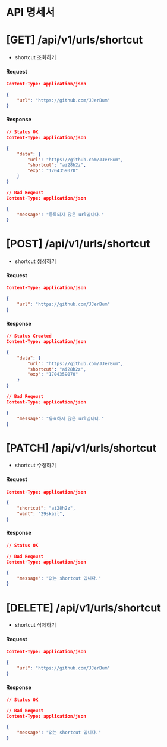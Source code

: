 # API 명세서

# [GET] /api/v1/urls/shortcut
- shortcut 조회하기 

#### Request 
```json
Content-Type: application/json

{
    "url": "https://github.com/JJerBum"
}
```

#### Response 
```json
// Status OK
Content-Type: application/json

{
    "data": {
        "url": "https://github.com/JJerBum",
        "shortcut": "ai28h2z", 
        "exp": "1704359070"   
    }
}
```

```json
// Bad Reqeust
Content-Type: application/json

{
    "message": "등록되지 않은 url입니다."
}
```

# [POST] /api/v1/urls/shortcut
- shortcut 생성하기

#### Request 
```json
Content-Type: application/json

{
    "url": "https://github.com/JJerBum"
}
```

#### Response 
```json
// Status Created
Content-Type: application/json

{
    "data": {
        "url": "https://github.com/JJerBum",
        "shortcut": "ai28h2z",
        "exp": "1704359070"
    }
}
```

```json
// Bad Reqeust
Content-Type: application/json

{
    "message": "유효하지 않은 url입니다."
}
```

# [PATCH] /api/v1/urls/shortcut
- shortcut 수정하기

#### Request 
```json
Content-Type: application/json

{
    "shortcut": "ai28h2z",
    "want": "29skazl",
}
```

#### Response 

```json
// Status OK
```

```json
// Bad Reqeust
Content-Type: application/json

{
    "message": "없는 shortcut 입니다."
}
```


# [DELETE] /api/v1/urls/shortcut
- shortcut 삭제하기

#### Request 
```json
Content-Type: application/json

{
    "url": "https://github.com/JJerBum"
}
```

#### Response 
```json
// Status OK
```

```json
// Bad Reqeust
Content-Type: application/json

{
    "message": "없는 shortcut 입니다."
}
```